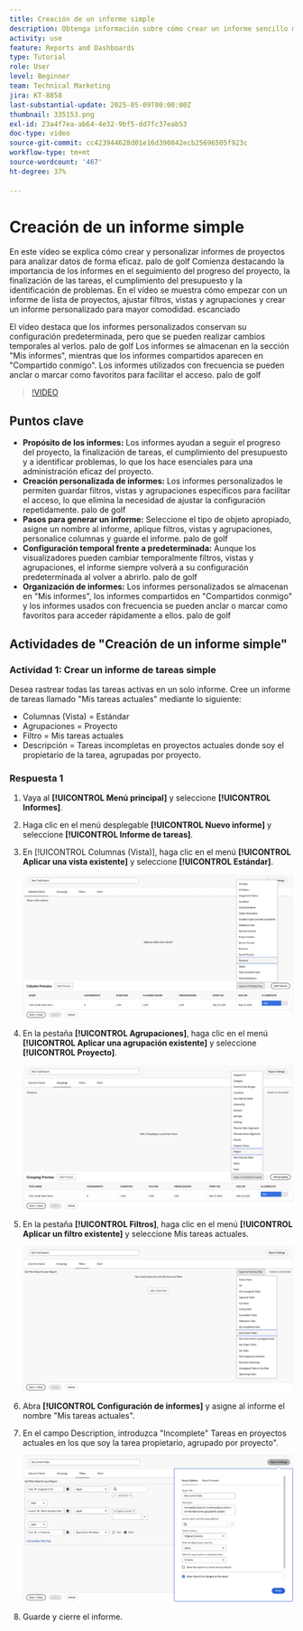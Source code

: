 ```yaml
---
title: Creación de un informe simple
description: Obtenga información sobre cómo crear un informe sencillo mediante un filtro, una vista y una agrupación existentes en Workfront.
activity: use
feature: Reports and Dashboards
type: Tutorial
role: User
level: Beginner
team: Technical Marketing
jira: KT-8858
last-substantial-update: 2025-05-09T00:00:00Z
thumbnail: 335153.png
exl-id: 23a4f7ea-ab64-4e32-9bf5-dd7fc37eab53
doc-type: video
source-git-commit: cc423944628d01e16d390842ecb25696505f923c
workflow-type: tm+mt
source-wordcount: '467'
ht-degree: 37%

---
```


# Creación de un informe simple

En este vídeo se explica cómo crear y personalizar informes de proyectos para analizar datos de forma eficaz. palo de golf Comienza destacando la importancia de los informes en el seguimiento del progreso del proyecto, la finalización de las tareas, el cumplimiento del presupuesto y la identificación de problemas. En el vídeo se muestra cómo empezar con un informe de lista de proyectos, ajustar filtros, vistas y agrupaciones y crear un informe personalizado para mayor comodidad. escanciado

El vídeo destaca que los informes personalizados conservan su configuración predeterminada, pero que se pueden realizar cambios temporales al verlos. palo de golf Los informes se almacenan en la sección &quot;Mis informes&quot;, mientras que los informes compartidos aparecen en &quot;Compartido conmigo&quot;. Los informes utilizados con frecuencia se pueden anclar o marcar como favoritos para facilitar el acceso. palo de golf

>[!VIDEO](https://video.tv.adobe.com/v/3413119/?captions=spa&quality=12&learn=on&enablevpops=0)

## Puntos clave


* **Propósito de los informes:** Los informes ayudan a seguir el progreso del proyecto, la finalización de tareas, el cumplimiento del presupuesto y a identificar problemas, lo que los hace esenciales para una administración eficaz del proyecto.
* **Creación personalizada de informes:** Los informes personalizados le permiten guardar filtros, vistas y agrupaciones específicos para facilitar el acceso, lo que elimina la necesidad de ajustar la configuración repetidamente. palo de golf
* **Pasos para generar un informe:** Seleccione el tipo de objeto apropiado, asigne un nombre al informe, aplique filtros, vistas y agrupaciones, personalice columnas y guarde el informe. palo de golf
* **Configuración temporal frente a&#x200B; predeterminada:** Aunque los visualizadores pueden cambiar temporalmente filtros, vistas y agrupaciones, el informe siempre volverá a su configuración predeterminada al volver a abrirlo. palo de golf
* **Organización de informes:** Los informes personalizados se almacenan en &quot;Mis informes&quot;, los informes compartidos en &quot;Compartidos conmigo&quot; y los informes usados con frecuencia se pueden anclar o marcar como favoritos para acceder rápidamente a ellos. palo de golf



## Actividades de &quot;Creación de un informe simple&quot;

### Actividad 1: Crear un informe de tareas simple

Desea rastrear todas las tareas activas en un solo informe. Cree un informe de tareas llamado &quot;Mis tareas actuales&quot; mediante lo siguiente:

* Columnas (Vista) = Estándar
* Agrupaciones = Proyecto
* Filtro = Mis tareas actuales
* Descripción = Tareas incompletas en proyectos actuales donde soy el propietario de la tarea, agrupadas por proyecto.

### Respuesta 1

1. Vaya al **[!UICONTROL Menú principal]** y seleccione **[!UICONTROL Informes]**.
1. Haga clic en el menú desplegable **[!UICONTROL Nuevo informe]** y seleccione **[!UICONTROL Informe de tareas]**.
1. En [!UICONTROL Columnas (Vista)], haga clic en el menú **[!UICONTROL Aplicar una vista existente]** y seleccione **[!UICONTROL Estándar]**.

   ![Una imagen de la pantalla para crear columnas en un informe de tareas](assets/simple-task-report-columns.png)

1. En la pestaña **[!UICONTROL Agrupaciones]**, haga clic en el menú **[!UICONTROL Aplicar una agrupación existente]** y seleccione **[!UICONTROL Proyecto]**.

   ![Una imagen de la pantalla para crear agrupaciones en un informe de tareas](assets/simple-task-report-groupings.png)

1. En la pestaña **[!UICONTROL Filtros]**, haga clic en el menú **[!UICONTROL Aplicar un filtro existente]** y seleccione Mis tareas actuales.

   ![Una imagen de la pantalla para crear filtros en un informe de tareas](assets/simple-task-report-filters.png)

1. Abra **[!UICONTROL Configuración de informes]** y asigne al informe el nombre &quot;Mis tareas actuales&quot;.
1. En el campo Description, introduzca &quot;Incomplete&quot;
Tareas en proyectos actuales en los que soy la tarea
propietario, agrupado por proyecto&quot;.

   ![Una imagen de la pantalla de configuración de informes en un informe de tareas](assets/simple-task-report-report-settings.png)

1. Guarde y cierre el informe.
